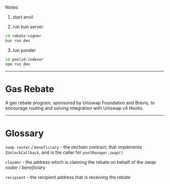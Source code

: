Notes:

1. start anvil

2. run bun server

```bash
cd rebate-signer
bun run dev
```

3. run ponder

```bash
cd poolid-indexer
npm run dev
```

---

# Gas Rebate

A gas rebate program, sponsored by Uniswap Foundation and Brevis, to encourage routing and solving integration with Uniswap v4 Hooks.

---

# Glossary

`swap router` / `beneficiary` - the onchain contract, that implements `IUnlockCallback`, and is the caller for `poolManager.swap()`

`claimer` - the address which is claiming the rebate on behalf of the _swap router_ / _beneficiary_

`recipient` - the recipient address that is receiving the rebate
